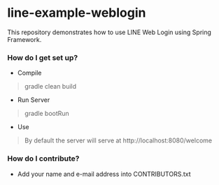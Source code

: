 # line-example-weblogin #

This repository demonstrates how to use LINE Web Login using Spring Framework.

### How do I get set up? ###

* Compile
> gradle clean build

* Run Server
> gradle bootRun

* Use  
> By default the server will serve at http://localhost:8080/welcome


### How do I contribute? ###

* Add your name and e-mail address into CONTRIBUTORS.txt
